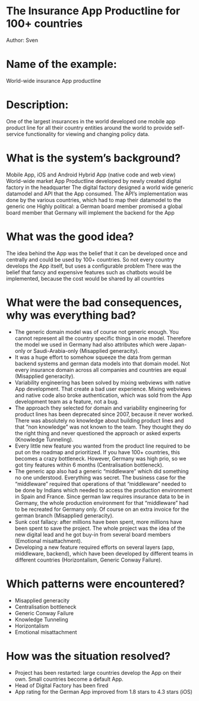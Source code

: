 # The Insurance App Productline for 100+ countries
Author: Sven

# Name of the example:
World-wide insurance App productline

# Description: 
One of the largest insurances in the world developed one mobile app product line for all their country entities around the world to provide self-service functionality for viewing and changing policy data.

# What is the system’s background?
Mobile App, iOS and Android
Hybrid App (native code and web view)
World-wide market
App Productline developed by newly created digital factory in the headquarter
The digital factory designed a world wide generic datamodel and API that the App consumed. The API’s implementation was done by the various countries, which had to map their datamodel to the generic one
Highly political: a German board member promised a global board member that Germany will implement the backend for the App

# What was the good idea?
The idea behind the App was the belief that it can be developed once and centrally and could be used by 100+ countries. So not every country develops the App itself, but uses a configurable problem
There was the belief that fancy and expensive features such as chatbots would be implemented, because the cost would be shared by all countries

# What were the bad consequences, why was everything bad?

* The generic domain model was of course not generic enough. You cannot represent all the country specific things in one model. Therefore the model we used in Germany had also attributes which were Japan-only or Saudi-Arabia-only (Misapplied generacity).
* It was a huge effort to somehow squeeze the data from german backend systems and german data models into that domain model. Not every insurance domain across all companies and countries are equal (Misapplied generacity).
* Variability engineering has been solved by mixing webviews with native App development. That create a bad user experience. Mixing webviews and native code also broke authentication, which was sold from the App development team as a feature, not a bug. 
* The approach they selected for domain and variability engineering for product lines has been deprecated since 2007, because it never worked. There was absolutely no knowledge about building product lines and that “non knowledge” was not known to the team. They thought they do the right thing and never questioned the approach or asked experts (Knowledge Tunneling).
* Every little new feature you wanted from the product line required to be put on the roadmap and prioritized. If you have 100+ countries, this becomes a crazy bottleneck. However, Germany was high prio, so we got tiny features within 6 months (Centralisation bottleneck).
* The generic app also had a generic “middleware” which did something no one understood. Everything was secret. The business case for the “middleware” required that operations of that “middleware” needed to be done by Indians which needed to access the production environment in Spain and France. Since german law requires insurance data to be in Germany, the whole production environment for that “middleware” had to be recreated for Germany only. Of course on an extra invoice for the german branch (Misapplied generacity).
* Sunk cost fallacy: after millions have been spent, more millions have been spent to save the project. The whole project was the idea of the new digital lead and he got buy-in from several board members (Emotional misattachment).
* Developing a new feature required efforts on several layers (app, middleware, backend), which have been developed by different teams in different countries (Horizontalism, Generic Conway Failure).

# Which patterns were encountered?
* Misapplied generacity
* Centralisation bottleneck
* Generic Conway Failure
* Knowledge Tunneling
* Horizontalism
* Emotional misattachment

# How was the situation resolved?
* Project has been restarted: large countries develop the App on their own. Small countries become a default App.
* Head of Digital Factory has been fired
* App rating for the German App improved from 1.8 stars to 4.3 stars (iOS)
